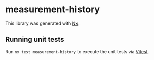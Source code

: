 # measurement-history

This library was generated with [Nx](https://nx.dev).

## Running unit tests

Run `nx test measurement-history` to execute the unit tests via [Vitest](https://vitest.dev/).
